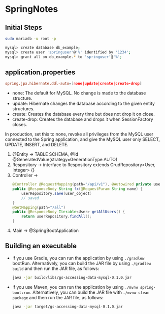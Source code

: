 # SpringNotes

## Initial Steps

``` bash
sudo mariadb -u root -p
```

``` bash
mysql> create database db_example;
mysql> create user 'springuser'@'%' identified by '1234';
mysql> grant all on db_example.* to 'springuser'@'%';
```

## application.properties

``` toml
spring.jpa.hibernate.ddl-auto=[none|update|create|create-drop]
```

- none: The default for MySQL. No change is made to the database structure.
- update: Hibernate changes the database according to the given entity structures.
- create: Creates the database every time but does not drop it on close.
- create-drop: Creates the database and drops it when SessionFactory closes.

In production, set this to none, revoke all privileges from the MySQL user
connected to the Spring application, and give the MySQL user only SELECT,
UPDATE, INSERT, and DELETE.

1. @Entity -> TABLE SCHEMA, @Id @GeneratedValue(strategy=GenerationType.AUTO)
2. Respository -> interface to Respository extends CrudRepository<User, Integer> {}
3. Controller -> 
    ``` java
    @Controller @RequestMapping(path="/api/v1"), @Autowired private userrepo;
    public @ResponseBody String fx(@RequestParam String name) {
        userRepository.save(user_object)
        // saved
    }
    @GetMapping(path="/all")
    public @ResponseBody Iterable<User> getAllUsers() {
        return userRepository.findAll();
    }
    ```
4. Main -> @SpringBootApplication

## Building an executable

- If you use Gradle, you can run the application by using `./gradlew` bootRun.
  Alternatively, you can build the JAR file by using `./gradlew build` and
  then run the JAR file, as follows:

    ``` bash
    java -jar build/libs/gs-accessing-data-mysql-0.1.0.jar
    ```

- If you use Maven, you can run the application by using `./mvnw spring-boot:run`.
  Alternatively, you can build the JAR file with `./mvnw clean package` and
  then run the JAR file, as follows:

    ``` bash
    java -jar target/gs-accessing-data-mysql-0.1.0.jar
    ```
